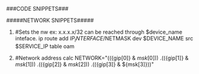 ###CODE SNIPPETS###


#####NETWORK SNIPPETS#####

1. #Sets the nw ex: x.x.x.x/32 can be reached through $device_name inteface.
  ip route add $IP_INTERFACE/$NETMASK dev $DEVICE_NAME src $SERVICE_IP table oam

2.  #Network address calc
  NETWORK="$((${gip[0]} & ${msk[0]}))\
           .((${gip[1]} & ${msk[1]}))\
           .((${gip[2]} & ${msk[2]}))\
           .((${gip[3]} & ${msk[3]}))"
           
